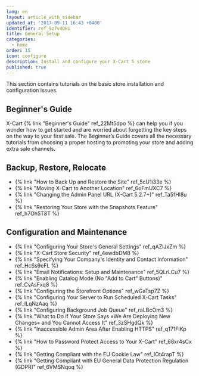 ```yaml
---
lang: en
layout: article_with_sidebar
updated_at: '2017-09-11 16:43 +0400'
identifier: ref_9z7v4QHi
title: General Setup
categories:
  - home
order: 15
icon: configure
description: Install and configure your X-Cart 5 store
published: true
---
```

This section contains tutorials on the basic store installation and configuration issues.

## Beginner's Guide

X-Cart {% link "Beginner's Guide" ref_22Mt5dpo %} can help you if you wonder how to get started and are worried about forgetting the key steps on the way to your first sale. The Beginner’s Guide covers all the necessary tutorials from choosing a proper hosting to promoting your store and adding extra sale channels.


## Backup, Restore, Relocate

*   {% link "How to Back Up and Restore the Site" ref_5cU1i33e %}
*   {% link "Moving X-Cart to Another Location" ref_6oFmUXC7 %}
*   {% link "Changing the Admin Panel URL (X-Cart 5.2.7+)" ref_Ta5fHl8u %}
*   {% link "Restoring Your Store with the Snapshots Feature" ref_h7Oh5T8T %}


## Configuration and Maintenance

*   {% link "Configuring Your Store's General Settings" ref_qAZlJxZm %}
*   {% link "X-Cart Store Security" ref_4ewdbDM8 %}
*   {% link "Specifying Your Company's Identity and Contact Information" ref_HcSs9eFL %}
*   {% link "Email Notifications: Setup and Maintenance" ref_5QLrLCu7 %}
*   {% link "Enabling Catalog Mode (No "Add to Cart" Buttons)" ref_CvAsFxq8 %}
*   {% link "Сonfiguring the Storefront Options" ref_wGaTsp7Z %}
*   {% link "Сonfiguring Your Server to Run Scheduled X-Cart Tasks" ref_lLqNzAaq %}
*   {% link "Configuring Background Job Queue" ref_raLBcOm3 %}
*   {% link "What to Do if Your Store Says «We Are Deploying New Changes» and You Cannot Access It" ref_3zSHgdQk %}
*   {% link "Inaccessible Admin Area After Enabling HTTPS" ref_q171FiKp %}
*   {% link "How to Password Protect Access to Your X-Cart" ref_68xr4sCx %}
*   {% link "Getting Compliant with the EU Cookie Law" ref_IOt4rapT %}
*   {% link "Getting Compliant with EU General Data Protection Regulation (GDPR)" ref_6VMSNqoq %}

